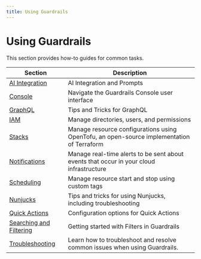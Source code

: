 ```yaml
---
title: Using Guardrails
---
```


# Using Guardrails

This section provides how-to guides for common tasks.

| Section | Description
| - | -
| [AI Integration](guides/using-guardrails/ai-integration) | AI Integration and Prompts
| [Console](guides/console) | Navigate the Guardrails Console user interface
| [GraphQL](guides/graphql) | Tips and Tricks for GraphQL
| [IAM](guides/iam) | Manage directories, users, and permissions
| [Stacks](guides/using-guardrails/stacks) | Manage resource configurations using OpenTofu, an open-source implementation of Terraform
| [Notifications](guides/using-guardrails/notifications) | Manage real-time alerts to be sent about events that occur in your cloud infrastructure
| [Scheduling](guides/using-guardrails/scheduling) | Manage resource start and stop using custom tags
| [Nunjucks](guides/nunjucks) | Tips and tricks for using Nunjucks, including troubleshooting
| [Quick Actions](guides/quick-actions) | Configuration options for Quick Actions
| [Searching and Filtering](guides/searching-filtering) |  Getting started with Filters in Guardrails
| [Troubleshooting](/guardrails/docs/guides/using-guardrails/troubleshooting) |  Learn how to troubleshoot and resolve common issues when using Guardrails.
